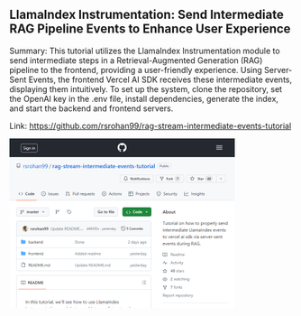 ## LlamaIndex Instrumentation: Send Intermediate RAG Pipeline Events to Enhance User Experience
Summary: This tutorial utilizes the LlamaIndex Instrumentation module to send intermediate steps in a Retrieval-Augmented Generation (RAG) pipeline to the frontend, providing a user-friendly experience. Using Server-Sent Events, the frontend Vercel AI SDK receives these intermediate events, displaying them intuitively. To set up the system, clone the repository, set the OpenAI key in the .env file, install dependencies, generate the index, and start the backend and frontend servers.

Link: https://github.com/rsrohan99/rag-stream-intermediate-events-tutorial

<img src="/img/e1f9d748-b350-49b4-a8fd-5b4cc51ec92d.png" width="400" />
<br/><br/>
